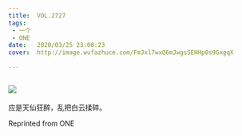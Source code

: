 ```yaml
---
title:	VOL.2727
tags:
 - 一个
 - ONE
date:	2020/03/25 23:00:23
cover:	http://image.wufazhuce.com/FmJxl7wxQ6mJwgsSEHHp0s9GxgqX

---
```

![](http://image.wufazhuce.com/FmJxl7wxQ6mJwgsSEHHp0s9GxgqX)
---

应是天仙狂醉，乱把白云揉碎。
 
Reprinted from ONE
